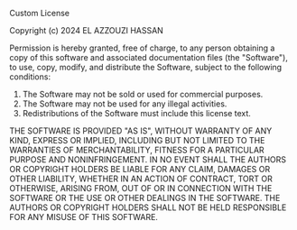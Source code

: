 Custom License

Copyright (c) 2024 EL AZZOUZI HASSAN

Permission is hereby granted, free of charge, to any person obtaining a copy
of this software and associated documentation files (the "Software"), to use,
copy, modify, and distribute the Software, subject to the following conditions:

1. The Software may not be sold or used for commercial purposes.
2. The Software may not be used for any illegal activities.
3. Redistributions of the Software must include this license text.

THE SOFTWARE IS PROVIDED "AS IS", WITHOUT WARRANTY OF ANY KIND, EXPRESS OR
IMPLIED, INCLUDING BUT NOT LIMITED TO THE WARRANTIES OF MERCHANTABILITY,
FITNESS FOR A PARTICULAR PURPOSE AND NONINFRINGEMENT. IN NO EVENT SHALL THE
AUTHORS OR COPYRIGHT HOLDERS BE LIABLE FOR ANY CLAIM, DAMAGES OR OTHER
LIABILITY, WHETHER IN AN ACTION OF CONTRACT, TORT OR OTHERWISE, ARISING FROM,
OUT OF OR IN CONNECTION WITH THE SOFTWARE OR THE USE OR OTHER DEALINGS IN THE
SOFTWARE. THE AUTHORS OR COPYRIGHT HOLDERS SHALL NOT BE HELD RESPONSIBLE FOR
ANY MISUSE OF THIS SOFTWARE.
